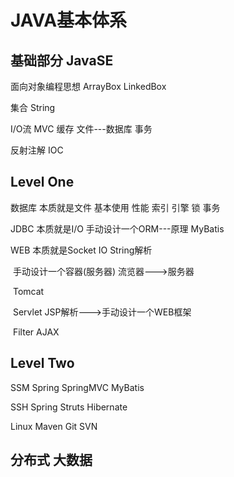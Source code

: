 # JAVA基本体系

## 基础部分 JavaSE

面向对象编程思想 ArrayBox LinkedBox

集合 String

I/O流 MVC 缓存 	文件---数据库	事务

反射注解 IOC



## Level One

数据库 本质就是文件 基本使用 性能 索引 引擎 锁 事务

JDBC 本质就是I/O 手动设计一个ORM---原理 MyBatis

WEB	本质就是Socket IO String解析

​			手动设计一个容器(服务器)	流览器--->服务器

​			Tomcat

​			Servlet	 JSP解析--->手动设计一个WEB框架

​			Filter AJAX

## 

## Level Two

SSM	Spring	SpringMVC	MyBatis

SSH	Spring	Struts	Hibernate

Linux	Maven	Git	SVN



## 分布式 大数据




